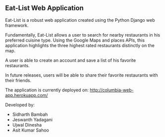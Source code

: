 ## Eat-List Web Application

Eat-List is a robust web application created using the Python Django web framework.

Fundamentally, Eat-List allows a user to search for nearby restaurants in his preferred cuisine type. Using the Google
Maps and places APIs, this application highlights the three highest rated restaurants distinctly on the map.

A user is able to create an account and save a list of his favorite restaurants.

In future releases, users will be able to share their favorite restaurants with their friends.

The application is currently deployed on: http://columbia-web-app.herokuapp.com/

Developed by:
- Sidharth Bambah
- Jeswanth Yadagani
- Ujwal Dinesha
- Asit Kumar Sahoo

